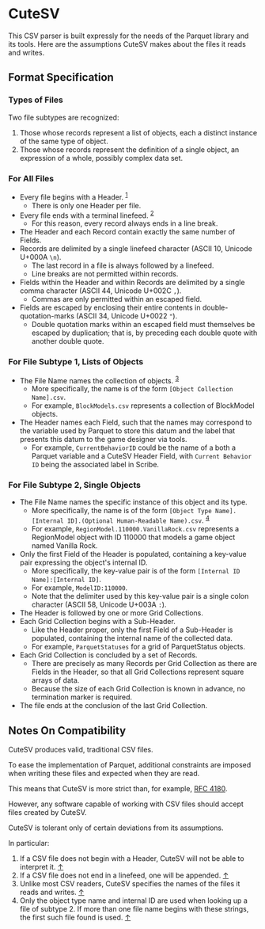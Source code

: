 # CuteSV

This CSV parser is built expressly for the needs of the Parquet library and its tools.
Here are the assumptions CuteSV makes about the files it reads and writes.

## Format Specification

### Types of Files

Two file subtypes are recognized:
1. Those whose records represent a list of objects, each a distinct instance of the same type of object.
2. Those whose records represent the definition of a single object, an expression of a whole, possibly complex data set.

### For All Files

- Every file begins with a Header. <a id="Ref1"></a><sup>[1](#Note1)</sup>
    - There is only one Header per file.
- Every file ends with a terminal linefeed. <a id="Ref2"></a><sup>[2](#Note2)</sup>
    - For this reason, every record always ends in a line break.
- The Header and each Record contain exactly the same number of Fields.
- Records are delimited by a single linefeed character (ASCII 10, Unicode U+000A `\n`).
    - The last record in a file is always followed by a linefeed.
    - Line breaks are not permitted within records.
- Fields within the Header and within Records are delimited by a single comma character (ASCII 44, Unicode U+002C `,`).
    - Commas are only permitted within an escaped field.
- Fields are escaped by enclosing their entire contents in double-quotation-marks (ASCII 34, Unicode U+0022 `"`).
    - Double quotation marks within an escaped field must themselves be escaped by duplication; that is, by preceding each double quote with another double quote.

### For File Subtype 1, Lists of Objects

- The File Name names the collection of objects. <a id="Ref3"></a><sup>[3](#Note3)</sup>
    - More specifically, the name is of the form `[Object Collection Name].csv`.
    - For example, `BlockModels.csv` represents a collection of BlockModel objects.
- The Header names each Field, such that the names may correspond to the variable used by Parquet to store this datum and the label that presents this datum to the game designer via tools.
    - For example, `CurrentBehaviorID` could be the name of a both a Parquet variable and a CuteSV Header Field, with `Current Behavior ID` being the associated label in Scribe.

### For File Subtype 2, Single Objects

- The File Name names the specific instance of this object and its type.
    - More specifically, the name is of the form `[Object Type Name].[Internal ID].(Optional Human-Readable Name).csv`. <a id="Ref4"></a><sup>[4](#Note4)</sup>
    - For example, `RegionModel.110000.VanillaRock.csv` represents a RegionModel object with ID 110000 that models a game object named Vanilla Rock.
- Only the first Field of the Header is populated, containing a key-value pair expressing the object's internal ID.
    - More specifically, the key-value pair is of the form `[Internal ID Name]:[Internal ID]`.
    - For example, `ModelID:110000`.
    - Note that the delimiter used by this key-value pair is a single colon character (ASCII 58, Unicode U+003A `:`).
- The Header is followed by one or more Grid Collections.
- Each Grid Collection begins with a Sub-Header.
    - Like the Header proper, only the first Field of a Sub-Header is populated, containing the internal name of the collected data.
    - For example, `ParquetStatuses` for a grid of ParquetStatus objects.
- Each Grid Collection is concluded by a set of Records.
    - There are precisely as many Records per Grid Collection as there are Fields in the Header, so that all Grid Collections represent square arrays of data.
    - Because the size of each Grid Collection is known in advance, no termination marker is required.
- The file ends at the conclusion of the last Grid Collection.

## Notes On Compatibility

CuteSV produces valid, traditional CSV files.

To ease the implementation of Parquet, additional constraints are imposed when writing these files and expected when they are read.

This means that CuteSV is more strict than, for example, [RFC 4180](https://www.rfc-editor.org/rfc/rfc4180).

However, any software capable of working with CSV files should accept files created by CuteSV.

CuteSV is tolerant only of certain deviations from its assumptions.

In particular:

1. <a id="Note1"></a>If a CSV file does not begin with a Header, CuteSV will not be able to interpret it. [↑](#Ref1)
2. <a id="Note2"></a>If a CSV file does not end in a linefeed, one will be appended. [↑](#Ref2)
3. <a id="Note3"></a>Unlike most CSV readers, CuteSV specifies the names of the files it reads and writes. [↑](#Ref3)
4. <a id="Note4"></a>Only the object type name and internal ID are used when looking up a file of subtype 2.  If more than one file name begins with these strings, the first such file found is used. [↑](#Ref3)
